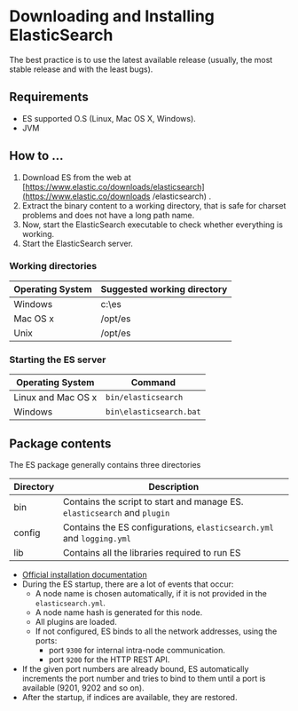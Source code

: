 # Downloading and Installing ElasticSearch

The best practice is to use the latest available release (usually, the most stable release and with the least bugs).

## Requirements
- ES supported O.S (Linux, Mac OS X, Windows).
- JVM

## How to ...

1. Download ES from the web at [https://www.elastic.co/downloads/elasticsearch](https://www.elastic.co/downloads
/elasticsearch) .
2. Extract the binary content to a working directory, that is safe for charset problems and does not have a long path
 name.
3. Now, start the ElasticSearch executable to check whether everything is working.
4. Start the ElasticSearch server.

### Working directories
| Operating System | Suggested working directory |
| --- | --- |
| Windows | c:\es |
| Mac OS x | /opt/es |
| Unix | /opt/es |

### Starting the ES server
| Operating System | Command |
| --- | --- |
| Linux and Mac OS x | `bin/elasticsearch`
| Windows | `bin\elasticsearch.bat` |

## Package contents
The ES package generally contains three directories

| Directory | Description |
| --- | --- |
| bin | Contains the script to start and manage ES. `elasticsearch` and `plugin`|
| config | Contains the ES configurations, `elasticsearch.yml` and `logging.yml` |
| lib | Contains all the libraries required to run ES |

- [Official installation documentation](https://www.elastic.co/guide/en/elasticsearch/reference/current/setup.html)
- During the ES startup, there are a lot of events that occur:
    * A node name is chosen automatically, if it is not provided in the `elasticsearch.yml`.
    * A node name hash is generated for this node.
    * All plugins are loaded.
    * If not configured, ES binds to all the network addresses, using the ports:
        + port `9300` for internal intra-node communication.
        + port `9200` for the HTTP REST API.
- If the given port numbers are already bound, ES automatically increments the port number and tries to bind to them
 until a port is available (9201, 9202 and so on).
- After the startup, if indices are available, they are restored.
